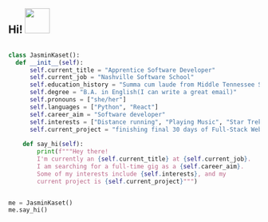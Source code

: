 <h2> Hi! <img src="https://media.giphy.com/media/l4FGI8GoTL7N4DsyI/giphy.gif" width="50"></h2>

```python

class JasminKaset():
  def __init__(self):
      self.current_title = "Apprentice Software Developer"
      self.current_job = "Nashville Software School"
      self.education_history = "Summa cum laude from Middle Tennessee State University 2005"
      self.degree = "B.A. in English(I can write a great email)"
      self.pronouns = ["she/her"]
      self.languages = ["Python", "React"]
      self.career_aim = "Software developer"
      self.interests = ["Distance running", "Playing Music", "Star Trek Next Generation", "The X-Files", "Classic Lit"] 
      self.current_project = "finishing final 30 days of Full-Stack Web Dev Bootcamp"
      
    def say_hi(self):
        print(f"""Hey there!
        I'm currently an {self.current_title} at {self.current_job}.
        I am searching for a full-time gig as a {self.career_aim}.
        Some of my interests include {self.interests}, and my
        current project is {self.current_project}""")


me = JasminKaset()
me.say_hi()

```

<!--
**jkaset** is a  _special_ ✨ repository because its `README.md` (this file) appears on your GitHub profile.

Here are some ideas to get you started:

- 🔭 I’m currently working on ...
- 🌱 I’m currently learning ...
- 👯 I’m looking to collaborate on ...
- 🤔 I’m looking for help with ...
- 💬 Ask me about ...
- 📫 How to reach me: ...
- 😄 Pronouns: ...
- ⚡ Fun fact: ...
-->

